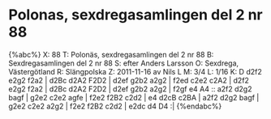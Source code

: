 # Polonas, sexdregasamlingen del 2 nr 88

{%abc%}
X: 88
T: Polonäs, sexdregasamlingen del 2 nr 88
B: Sexdregasamlingen del 2 nr 88
S: efter Anders Larsson
O: Sexdrega, Västergötland
R: Slängpolska
Z: 2011-11-16 av Nils L
M: 3/4
L: 1/16
K: D
d2f2 e2g2 f2a2 | d2Bc d2A2 F2D2 | d2ef g2b2 a2g2 | f2ed c2e2 c2A2 |
d2f2 e2g2 f2a2 | d2Bc d2A2 F2D2 | d2ef g2b2 a2g2 | f2gf e4 A4 ::
a2f2 d2g2 bagf | g2e2 c2e2 agfe | f2e2 f2B2 c2d2 | e4   d2cB c2BA |
a2f2 d2g2 bagf | g2e2 c2e2 a2g2 | f2e2 f2B2 c2d2 | e2dc d4 D4 :|
{%endabc%}
